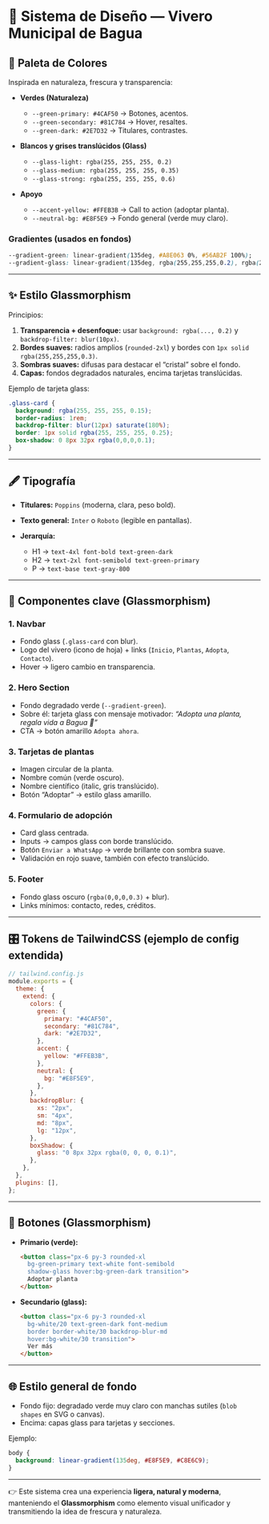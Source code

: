 # 🌿 Sistema de Diseño — Vivero Municipal de Bagua

## 🎨 Paleta de Colores

Inspirada en naturaleza, frescura y transparencia:

* **Verdes (Naturaleza)**

  * `--green-primary: #4CAF50` → Botones, acentos.
  * `--green-secondary: #81C784` → Hover, resaltes.
  * `--green-dark: #2E7D32` → Titulares, contrastes.
* **Blancos y grises translúcidos (Glass)**

  * `--glass-light: rgba(255, 255, 255, 0.2)`
  * `--glass-medium: rgba(255, 255, 255, 0.35)`
  * `--glass-strong: rgba(255, 255, 255, 0.6)`
* **Apoyo**

  * `--accent-yellow: #FFEB3B` → Call to action (adoptar planta).
  * `--neutral-bg: #E8F5E9` → Fondo general (verde muy claro).

### Gradientes (usados en fondos)

```css
--gradient-green: linear-gradient(135deg, #A8E063 0%, #56AB2F 100%);
--gradient-glass: linear-gradient(135deg, rgba(255,255,255,0.2), rgba(255,255,255,0.05));
```

---

## ✨ Estilo Glassmorphism

Principios:

1. **Transparencia + desenfoque:** usar `background: rgba(..., 0.2)` y `backdrop-filter: blur(10px)`.
2. **Bordes suaves:** radios amplios (`rounded-2xl`) y bordes con `1px solid rgba(255,255,255,0.3)`.
3. **Sombras suaves:** difusas para destacar el “cristal” sobre el fondo.
4. **Capas:** fondos degradados naturales, encima tarjetas translúcidas.

Ejemplo de tarjeta glass:

```css
.glass-card {
  background: rgba(255, 255, 255, 0.15);
  border-radius: 1rem;
  backdrop-filter: blur(12px) saturate(180%);
  border: 1px solid rgba(255, 255, 255, 0.25);
  box-shadow: 0 8px 32px rgba(0,0,0,0.1);
}
```

---

## 🖋 Tipografía

* **Titulares:** `Poppins` (moderna, clara, peso bold).
* **Texto general:** `Inter` o `Roboto` (legible en pantallas).
* **Jerarquía:**

  * H1 → `text-4xl font-bold text-green-dark`
  * H2 → `text-2xl font-semibold text-green-primary`
  * P → `text-base text-gray-800`

---

## 🧩 Componentes clave (Glassmorphism)

### 1. **Navbar**

* Fondo glass (`.glass-card` con blur).
* Logo del vivero (icono de hoja) + links (`Inicio`, `Plantas`, `Adopta`, `Contacto`).
* Hover → ligero cambio en transparencia.

### 2. **Hero Section**

* Fondo degradado verde (`--gradient-green`).
* Sobre él: tarjeta glass con mensaje motivador:
  *“Adopta una planta, regala vida a Bagua 🌱”*
* CTA → botón amarillo `Adopta ahora`.

### 3. **Tarjetas de plantas**

* Imagen circular de la planta.
* Nombre común (verde oscuro).
* Nombre científico (italic, gris translúcido).
* Botón “Adoptar” → estilo glass amarillo.

### 4. **Formulario de adopción**

* Card glass centrada.
* Inputs → campos glass con borde translúcido.
* Botón `Enviar a WhatsApp` → verde brillante con sombra suave.
* Validación en rojo suave, también con efecto translúcido.

### 5. **Footer**

* Fondo glass oscuro (`rgba(0,0,0,0.3)` + blur).
* Links mínimos: contacto, redes, créditos.

---

## 🎛 Tokens de TailwindCSS (ejemplo de config extendida)

```js
// tailwind.config.js
module.exports = {
  theme: {
    extend: {
      colors: {
        green: {
          primary: "#4CAF50",
          secondary: "#81C784",
          dark: "#2E7D32",
        },
        accent: {
          yellow: "#FFEB3B",
        },
        neutral: {
          bg: "#E8F5E9",
        },
      },
      backdropBlur: {
        xs: "2px",
        sm: "4px",
        md: "8px",
        lg: "12px",
      },
      boxShadow: {
        glass: "0 8px 32px rgba(0, 0, 0, 0.1)",
      },
    },
  },
  plugins: [],
};
```

---

## 🔘 Botones (Glassmorphism)

* **Primario (verde):**

  ```html
  <button class="px-6 py-3 rounded-xl 
    bg-green-primary text-white font-semibold 
    shadow-glass hover:bg-green-dark transition">
    Adoptar planta
  </button>
  ```
* **Secundario (glass):**

  ```html
  <button class="px-6 py-3 rounded-xl 
    bg-white/20 text-green-dark font-medium 
    border border-white/30 backdrop-blur-md 
    hover:bg-white/30 transition">
    Ver más
  </button>
  ```

---

## 🌐 Estilo general de fondo

* Fondo fijo: degradado verde muy claro con manchas sutiles (`blob shapes` en SVG o canvas).
* Encima: capas glass para tarjetas y secciones.

Ejemplo:

```css
body {
  background: linear-gradient(135deg, #E8F5E9, #C8E6C9);
}
```

---

👉 Este sistema crea una experiencia **ligera, natural y moderna**, manteniendo el **Glassmorphism** como elemento visual unificador y transmitiendo la idea de frescura y naturaleza.